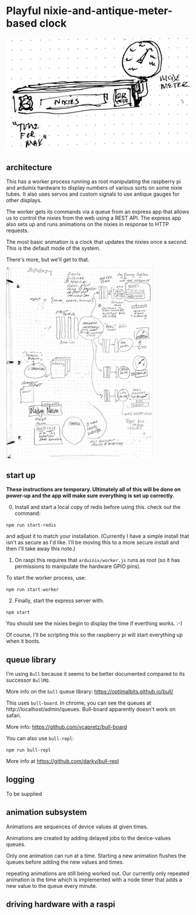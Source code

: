 # Playful nixie-and-antique-meter-based clock

![sketch](./public/img/playful-clock-sketch.png)

## architecture

This has a worker process running as root manipulating the raspberry pi and arduinix hardware to display numbers of various sorts on some nixie tubes. It also uses servos and custom signals to use antique gauges for other displays.

The worker gets its commands via a queue from an express app that allows us to control the nixies from the web using a REST API. The express app also sets up and runs animations on the nixies in response to HTTP requests.

The most basic animation is a clock that updates the nixies once a second. This is the default mode of the system.

There's more, but we'll get to that.


![architecture notes](./public/img/architecture-notes.jpeg)


## start up

**These instructions are temporary. Ultimately all of this will be done on power-up and the app will make sure everything is set up correctly.**

0. Install and start a local copy of redis before using this. check out the command:

`npm run start-redis`

and adjust it to match your installation. (Currently I have a simple install that isn't as secure as I'd like. I'll be moving this to a more secure install and then I'll take away this note.)

1. On raspi this requires that  `arduinix/worker.js` runs as root (so it has permissions to manipulate the hardware GPIO pins).

To start the worker process, use:

`npm run start-worker`

2. Finally, start the express server with:

`npm start`

You should see the nixies begin to display the time if everthing works. :-)

Of course, I'll be scripting this so the raspberry pi will start everything up when it boots.
## queue library

I'm using `Bull` because it seems to be better documented compared to its successor `BullMQ`.

More info on the `bull` queue library: https://optimalbits.github.io/bull/

This uses `bull-board`. In chrome, you can see the queues at http://localhost/admin/queues. Bull-board apparently doesn't work on safari.

More info: https://github.com/vcapretz/bull-board

You can also use `bull-repl`:

`npm run bull-repl`

More info at https://github.com/darky/bull-repl

## logging

To be supplied

## animation subsystem

Animations are sequences of device values at given times.

Animations are created by adding delayed jobs to the device-values queues.

Only one animation can run at a time. Starting a new animation flushes the queues before adding the new values and times.

repeating animations are still being worked out. Our currently only repeated animation is the time which is implemented with a node timer that adds a new value to the queue every minute.

## driving hardware with a raspi


